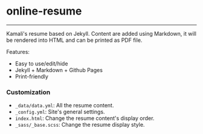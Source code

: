 # online-resume

---

Kamali's resume based on Jekyll. Content are added using Markdown, it will be rendered into HTML and can be printed as PDF file. 

Features:

+ Easy to use/edit/hide
+ Jekyll + Markdown + Github Pages
+ Print-friendly


### Customization

+ `_data/data.yml`: All the resume content.
+ `_config.yml`: Site's general settings.
+ `index.html`: Change the resume content's display order.
+ `_sass/_base.scss`: Change the resume display style. 

